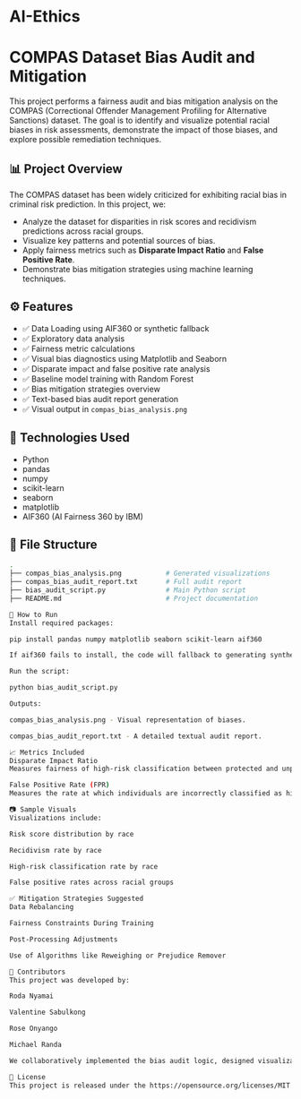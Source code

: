 # AI-Ethics

# COMPAS Dataset Bias Audit and Mitigation

This project performs a fairness audit and bias mitigation analysis on the COMPAS (Correctional Offender Management Profiling for Alternative Sanctions) dataset. The goal is to identify and visualize potential racial biases in risk assessments, demonstrate the impact of those biases, and explore possible remediation techniques.

## 📊 Project Overview

The COMPAS dataset has been widely criticized for exhibiting racial bias in criminal risk prediction. In this project, we:

- Analyze the dataset for disparities in risk scores and recidivism predictions across racial groups.
- Visualize key patterns and potential sources of bias.
- Apply fairness metrics such as **Disparate Impact Ratio** and **False Positive Rate**.
- Demonstrate bias mitigation strategies using machine learning techniques.

## ⚙️ Features

- ✅ Data Loading using AIF360 or synthetic fallback
- ✅ Exploratory data analysis
- ✅ Fairness metric calculations
- ✅ Visual bias diagnostics using Matplotlib and Seaborn
- ✅ Disparate impact and false positive rate analysis
- ✅ Baseline model training with Random Forest
- ✅ Bias mitigation strategies overview
- ✅ Text-based bias audit report generation
- ✅ Visual output in `compas_bias_analysis.png`

## 🧪 Technologies Used

- Python
- pandas
- numpy
- scikit-learn
- seaborn
- matplotlib
- AIF360 (AI Fairness 360 by IBM)

## 📂 File Structure

```bash
.
├── compas_bias_analysis.png           # Generated visualizations
├── compas_bias_audit_report.txt       # Full audit report
├── bias_audit_script.py               # Main Python script
├── README.md                          # Project documentation

🚀 How to Run
Install required packages:

pip install pandas numpy matplotlib seaborn scikit-learn aif360

If aif360 fails to install, the code will fallback to generating synthetic COMPAS-like data.

Run the script:

python bias_audit_script.py

Outputs:

compas_bias_analysis.png - Visual representation of biases.

compas_bias_audit_report.txt - A detailed textual audit report.

📈 Metrics Included
Disparate Impact Ratio
Measures fairness of high-risk classification between protected and unprotected groups. A ratio < 0.8 indicates potential bias.

False Positive Rate (FPR)
Measures the rate at which individuals are incorrectly classified as high risk.

📷 Sample Visuals
Visualizations include:

Risk score distribution by race

Recidivism rate by race

High-risk classification rate by race

False positive rates across racial groups

✅ Mitigation Strategies Suggested
Data Rebalancing

Fairness Constraints During Training

Post-Processing Adjustments

Use of Algorithms like Reweighing or Prejudice Remover

👥 Contributors
This project was developed by:

Roda Nyamai

Valentine Sabulkong

Rose Onyango

Michael Randa

We collaboratively implemented the bias audit logic, designed visualizations, and drafted the audit report in line with AI fairness principles.

📜 License
This project is released under the https://opensource.org/licenses/MIT





